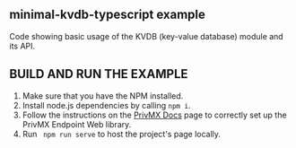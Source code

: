 ## minimal-kvdb-typescript example
Code showing basic usage of the KVDB (key-value database) module and its API.

## BUILD AND RUN THE EXAMPLE
1. Make sure that you have the NPM installed.
2. Install node.js dependencies by calling `npm i`.
3. Follow the instructions on the [PrivMX Docs](https://docs.privmx.dev/docs/latest/js/introduction#setting-up-web-endpoint) page to correctly set up the PrivMX Endpoint Web library.
4. Run ` npm run serve` to host the project's page locally.
